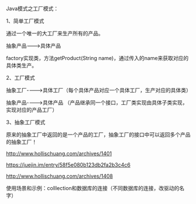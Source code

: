 Java模式之工厂模式：

1、简单工厂模式

通过一个唯一的大工厂来生产所有的产品。



抽象产品--->具体产品

factory实现类，方法getProduct(String name)，通过传入的name来获取对应的具体类生产。



2、工厂模式

抽象工厂---->具体工厂（每个具体产品对应一个具体工厂，生产对应的具体类）

抽象产品---->具体产品 （产品继承同一个接口，工厂类实现由具体子类实现，实现对应的产品工厂）



3、抽象工厂模式

原来的抽象工厂中返回的是一个产品的工厂，抽象工厂的接口中可以返回多个产品的抽象工厂！

http://www.hollischuang.com/archives/1401

https://juejin.im/entry/58f5e080b123db2fa2b3c4c6

http://www.hollischuang.com/archives/1408





使用场景和示例：colllection和数据库的连接（不同数据库的连接，改驱动的名字）